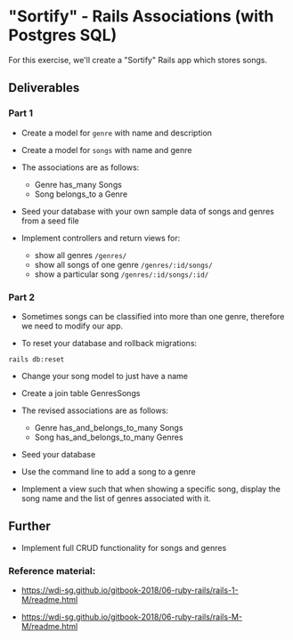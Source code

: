 # "Sortify" - Rails Associations (with Postgres SQL)

For this exercise, we'll create a "Sortify" Rails app which stores songs.

## Deliverables
### Part 1
* Create a model for `genre` with name and description

* Create a model for `songs` with name and genre

* The associations are as follows:
  - Genre has_many Songs
  - Song belongs_to a Genre


* Seed your database with your own sample data of songs and genres from a seed file

* Implement controllers and return views for:
  - show all genres `/genres/`
  - show all songs of one genre `/genres/:id/songs/`
  - show a particular song `/genres/:id/songs/:id/`


### Part 2
* Sometimes songs can be classified into more than one genre, therefore we need to modify our app.

* To reset your database and rollback migrations:
```
rails db:reset
```
* Change your song model to just have a name

* Create a join table GenresSongs

* The revised associations are as follows:
  - Genre has_and_belongs_to_many Songs
  - Song has_and_belongs_to_many Genres

* Seed your database  

* Use the command line to add a song to a genre

* Implement a view such that when showing a specific song, display the song name and the list of genres associated with it.


## Further
* Implement full CRUD functionality for songs and genres



### Reference material:
* https://wdi-sg.github.io/gitbook-2018/06-ruby-rails/rails-1-M/readme.html

* https://wdi-sg.github.io/gitbook-2018/06-ruby-rails/rails-M-M/readme.html
